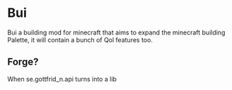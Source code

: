 # Bui
Bui a building mod for minecraft that aims to expand the minecraft building Palette,
it will contain a bunch of Qol features too.
## Forge?
When se.gottfrid_n.api turns into a lib
